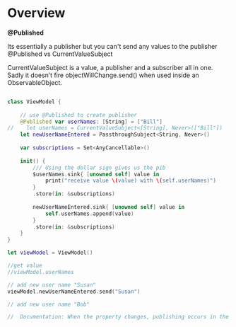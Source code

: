 # Overview 
**@Published**

Its essentially a publisher but you can't send any values to the publisher
@Published vs CurrentValueSubject 

CurrentValueSubject is a value, a publisher and a subscriber all in one.
Sadly it doesn’t fire objectWillChange.send() when used inside an ObservableObject.

```swift

class ViewModel {
    
    // use @Published to create publisher
    @Published var userNames: [String] = ["Bill"]
//    let userNames = CurrentValueSubject<[String], Never>(["Bill"])
    let newUserNameEntered = PassthroughSubject<String, Never>()
    
    var subscriptions = Set<AnyCancellable>()
    
    init() {
        /// Using the dollar sign gives us the pib
        $userNames.sink{ [unowned self] value in
            print("receive value \(value) with \(self.userNames)")
        }
        .store(in: &subscriptions)
        
        newUserNameEntered.sink{ [unowned self] value in
            self.userNames.append(value)
        }
        .store(in: &subscriptions)
    }
}

let viewModel = ViewModel()

//get value
//viewModel.userNames

// add new user name "Susan"
viewModel.newUserNameEntered.send("Susan")

// add new user name "Bob"

//  Documentation: When the property changes, publishing occurs in the property's `willSet` block, meaning subscribers receive the new value before it's actually set on the property.

```
